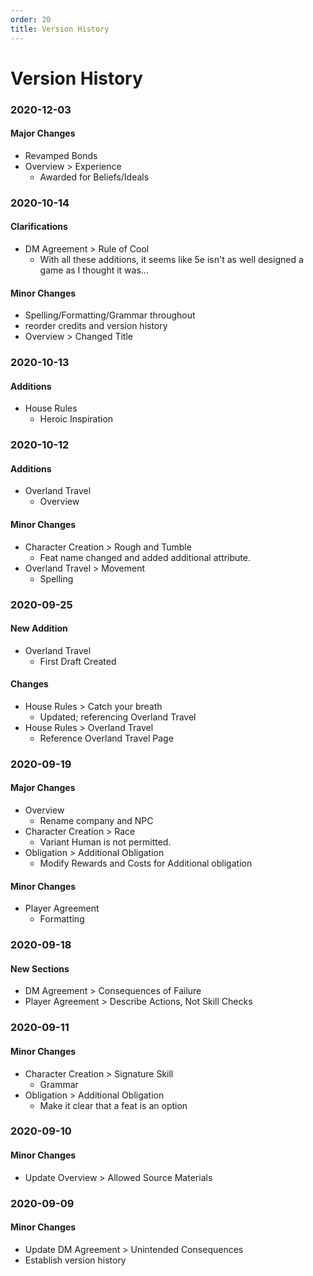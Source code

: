```yaml
---
order: 20
title: Version History
---
```


# Version History

### 2020-12-03
#### Major Changes
* Revamped Bonds
* Overview > Experience
    * Awarded for Beliefs/Ideals

### 2020-10-14
#### Clarifications
* DM Agreement > Rule of Cool
    * With all these additions, it seems like 5e isn't as well designed a game as I thought it was...

#### Minor Changes
* Spelling/Formatting/Grammar throughout
* reorder credits and version history
* Overview > Changed Title

### 2020-10-13
#### Additions
* House Rules
    * Heroic Inspiration

### 2020-10-12
#### Additions
* Overland Travel
    * Overview

#### Minor Changes
* Character Creation > Rough and Tumble
    * Feat name changed and added additional attribute.
* Overland Travel > Movement
    * Spelling

### 2020-09-25
#### New Addition
* Overland Travel
    * First Draft Created

#### Changes
* House Rules > Catch your breath
    * Updated; referencing Overland Travel
* House Rules > Overland Travel
    * Reference Overland Travel Page

### 2020-09-19
#### Major Changes
* Overview
    * Rename company and NPC
* Character Creation > Race
    * Variant Human is not permitted.
* Obligation > Additional Obligation
    * Modify Rewards and Costs for Additional obligation

#### Minor Changes
* Player Agreement
    * Formatting

### 2020-09-18
#### New Sections
* DM Agreement > Consequences of Failure
* Player Agreement > Describe Actions, Not Skill Checks

### 2020-09-11
#### Minor Changes
* Character Creation > Signature Skill
    * Grammar
* Obligation > Additional Obligation
    * Make it clear that a feat is an option

### 2020-09-10
#### Minor Changes
* Update Overview > Allowed Source Materials

### 2020-09-09
#### Minor Changes
* Update DM Agreement > Unintended Consequences
* Establish version history
